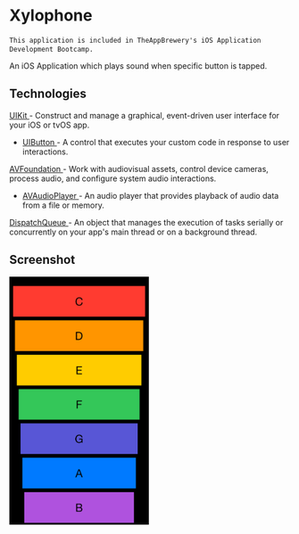 #  Xylophone
    This application is included in TheAppBrewery's iOS Application Development Bootcamp.
An iOS Application which plays sound when specific button is tapped.

## Technologies
<a href="https://developer.apple.com/documentation/uikit"> UIKit </a> - Construct and manage a graphical, event-driven user interface for your iOS or tvOS app.
- <a href="https://developer.apple.com/documentation/uikit/uibutton"> UIButton </a> - A control that executes your custom code in response to user interactions.

<a href="https://developer.apple.com/documentation/avfoundation"> AVFoundation </a> - Work with audiovisual assets, control device cameras, process audio, and configure system audio interactions.
- <a href="https://developer.apple.com/documentation/avfoundation/avaudioplayer"> AVAudioPlayer </a> - An audio player that provides playback of audio data from a file or memory.

<a href="https://developer.apple.com/documentation/dispatch/dispatchqueue"> DispatchQueue </a> - An object that manages the execution of tasks serially or concurrently on your app's main thread or on a background thread.

## Screenshot
<img src="HomeScreen.png" width="250">
